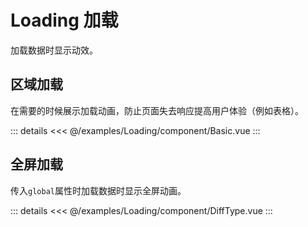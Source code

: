 
<script setup>
import Basic from './component/Basic.vue'
import DiffType from './component/DiffType.vue'
</script>

# Loading 加载

加载数据时显示动效。

## 区域加载

在需要的时候展示加载动画，防止页面失去响应提高用户体验（例如表格）。
<Demo>
<Basic/>

::: details
<<< @/examples/Loading/component/Basic.vue
:::
</Demo>

## 全屏加载
传入`global`属性时加载数据时显示全屏动画。
<Demo>
<DiffType/>

::: details
<<< @/examples/Loading/component/DiffType.vue
:::
</Demo>
